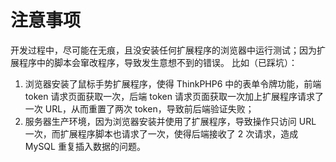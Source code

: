 # 注意事项

开发过程中，尽可能在无痕，且没安装任何扩展程序的浏览器中运行测试；因为扩展程序中的脚本会窜改程序，导致发生意想不到的错误。
比如（已踩坑）：

1. 浏览器安装了鼠标手势扩展程序，使得 ThinkPHP6 中的表单令牌功能，前端 token 请求页面获取一次，后端 token 请求页面获取一次加上扩展程序请求了一次 URL，从而重置了两次 token，导致前后端验证失败；
2. 服务器生产环境，因为浏览器安装并使用了扩展程序，导致操作只访问 URL 一次，而扩展程序脚本也请求了一次，使得后端接收了 2 次请求，造成 MySQL 重复插入数据的问题。
